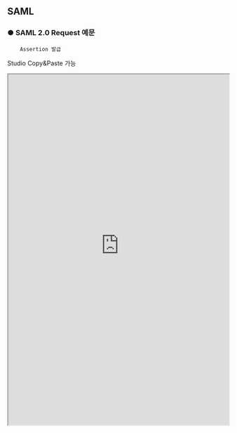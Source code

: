 ## SAML

### ● SAML 2.0 Request 예문

        Assertion 발급
<p class='comment'>Studio Copy&Paste 가능</p>
<iframe
    src="https://d1sxhpvag16wqc.cloudfront.net/v3.1.0/authorization/saml2.0_request"
    width="100%"
    height="800px"
    allow=""
    sandbox="allow-scripts allow-same-origin" />
<div class="display-pdf">
    <p><img src="../../../img/assets/saml2.0_request_example_1.png" alt="" /></p>
    <p><img src="../../../img/assets/saml2.0_request_example_2.png" alt="" /></p>
    <p><img src="../../../img/assets/saml2.0_request_example_3.png" alt="" /></p>
    <p><img src="../../../img/assets/saml2.0_request_example_4.png" alt="" /></p>
</div>

### ● 결과

```text
{
  "result": "PD94bWwgdmVyc2lvbj0iMS4wIj8+CjxzYW1scDpSZXNwb25zZSB4bWxuczpzYW1scD... ... ."
}
```

### ● SAML 2.0 Token 예문

       Assertion 입력
<p class='comment'>Studio Copy&Paste 가능</p>
<iframe
    src="https://d1sxhpvag16wqc.cloudfront.net/v3.1.0/authorization/saml2.0_token"
    width="100%"
    height="800px"
    allow=""
    sandbox="allow-scripts allow-same-origin" />
<div class="display-pdf">
    <p><img src="../../../img/assets/saml2.0_token_example_1.png" alt="" /></p>
    <p><img src="../../../img/assets/saml2.0_token_example_2.png" alt="" /></p>
    <p><img src="../../../img/assets/saml2.0_token_example_3.png" alt="" /></p>
    <p><img src="../../../img/assets/saml2.0_token_example_4.png" alt="" /></p>
</div>

### ● 결과

```text
{
  "result": {
    "access_token": "6dbfe2b0e270afb02e61a8eb43e1e3bd90c404a4",
    "expires_in": 3600,
    "token_type": "Bearer",
    "scope": "bank.list"
  }
}
```

### ● SAML 2.0 Verify 예문

       Assertion 검증
<p class='comment'>Studio Copy&Paste 가능</p>
<iframe
    src="https://d1sxhpvag16wqc.cloudfront.net/v3.1.0/authorization/saml2.0_verify"
    width="100%"
    height="800px"
    allow=""
    sandbox="allow-scripts allow-same-origin" />
<div class="display-pdf">
    <p><img src="../../../img/assets/saml2.0_verify_example_1.png" alt="" /></p>
    <p><img src="../../../img/assets/saml2.0_verify_example_2.png" alt="" /></p>
    <p><img src="../../../img/assets/saml2.0_verify_example_3.png" alt="" /></p>
</div>

### ● 결과

```text
{
  "result": {
    "access_token": "0e7627d971486ff2be7c4ba7dd98f7d29a2e515c",
    "expires_in": 3600,
    "token_type": "Bearer",
    "scope": "bank.list"
  }
}
```